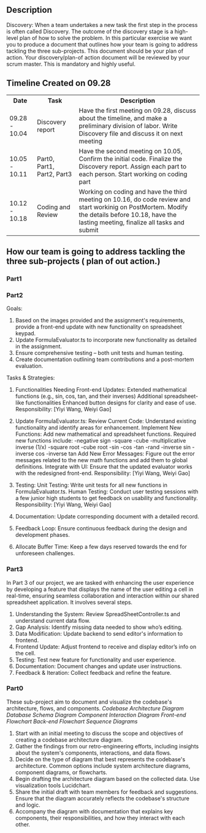 ## Description

Discovery: When a team undertakes a new task the first step in the process is often called Discovery. The outcome of the discovery stage is a high-level plan of how to solve the problem. In this particular exercise we want you to produce a document that outlines how your team is going to address tackling the three sub-projects. This document should be your plan of action. Your discovery/plan-of action document will be reviewed by your scrum master. This is mandatory and highly useful.

## Timeline Created on 09.28
<table>
    <theader>
        <tr>
            <th>
            Date
            </th>
            <th>
            Task
            </th>
            <th>
            Description
            </th>
        </tr>
    </theader>
<tr>
    <td>
    09.28 - 10.04
    </td>
    <td>
    Discovery report
    </td>
    <td>
    Have the first meeting on 09.28, discuss about the timeline, and make a preliminary division of labor. Write Discovery file and discuss it on next meeting
    </td>

</tr>
<tr>
    <td>
    10.05 - 10.11
    </td>
    <td>
    Part0, Part1, Part2, Part3
    </td>
    <td>
    Have the second meeting on 10.05, Confirm the initial code. Finalize the Discovery report. Assign each part to each person. Start working on coding part
    </td>
</tr>
<tr>
    <td>
    10.12 - 10.18 
    </td>
    <td>
   Coding and Review
    </td>
    <td>
    Working on coding and have the third meeting on 10.16, do code review and start workinig on PostMortem. Modify the details before 10.18, have the lasting meeting, finalize all tasks and submit
    </td>
</tr>

</table>


## How our team is going to address tackling the three sub-projects ( plan of out action.)

### Part1

### Part2
Goals:
1. Based on the images provided and the assignment's requirements, provide a front-end update with new functionality on spreadsheet keypad.
2. Update FormulaEvaluator.ts to incorporate new functionality as detailed in the assignment.
3. Ensure comprehensive testing – both unit tests and human testing.
4. Create documentation outlining team contributions and a post-mortem evaluation.

Tasks & Strategies:
1. Functionalities Needing Front-end Updates:
Extended mathematical functions (e.g., sin, cos, tan, and their inverses)
Additional spreadsheet-like functionalities
Enhanced button designs for clarity and ease of use.
Responsibility: [Yiyi Wang, Weiyi Gao]

2. Update FormulaEvaluator.ts:
Review Current Code: Understand existing functionality and identify areas for enhancement.
Implement New Functions: Add new mathematical and spreadsheet functions. Required new functions include:
    -negative sign
    -square
    -cube
    -multiplicative inverse (1/x)
    -square root
    -cube root
    -sin
    -cos
    -tan
    -rand
    -inverse sin
    -inverse cos
    -inverse tan
Add New Error Messages: Figure out the error messages related to the new math functions and add them to global definitions.
Integrate with UI: Ensure that the updated evaluator works with the redesigned front-end.
Responsibility: [Yiyi Wang, Weiyi Gao]

3. Testing:
Unit Testing: Write unit tests for all new functions in FormulaEvaluator.ts.
Human Testing: Conduct user testing sessions with a few junior high students to get feedback on usability and functionality.
Responsibility: [Yiyi Wang, Weiyi Gao]

4. Documentation:
Update corresponding document with a detailed record.

5. Feedback Loop: 
Ensure continuous feedback during the design and development phases.

6. Allocate Buffer Time: 
Keep a few days reserved towards the end for unforeseen challenges.

### Part3
In Part 3 of our project, we are tasked with enhancing the user experience by developing a feature that displays the name of the user editing a cell in real-time, ensuring seamless collaboration and interaction within our shared spreadsheet application.
It involves several steps.
1. Understanding the System: Review SpreadSheetController.ts and understand current data flow.
2. Gap Analysis: Identify missing data needed to show who’s editing.
3. Data Modification: Update backend to send editor's information to frontend.
4. Frontend Update: Adjust frontend to receive and display editor’s info on the cell.
5. Testing: Test new feature for functionality and user experience.
6. Documentation: Document changes and update user instructions.
7. Feedback & Iteration: Collect feedback and refine the feature.

### Part0 
These sub-project aim to document and visualize the codebase's architecture, flows, and components. 
*Codebase Architecture Diagram*  *Database Schema Diagram* *Component Interaction Diagram* *Front-end Flowchart* *Back-end Flowchart* *Sequence Diagrams*
1. Start with an initial meeting to discuss the scope and objectives of creating a codebase architecture diagram.
2. Gather the findings from our retro-engineering efforts, including insights about the system's components, interactions, and data flows.
3. Decide on the type of diagram that best represents the codebase's architecture. Common options include system architecture diagrams, component diagrams, or flowcharts.
4. Begin drafting the architecture diagram based on the collected data. Use visualization tools Lucidchart.
5. Share the initial draft with team members for feedback and suggestions. Ensure that the diagram accurately reflects the codebase's structure and logic.
6. Accompany the diagram with documentation that explains key components, their responsibilities, and how they interact with each other.

